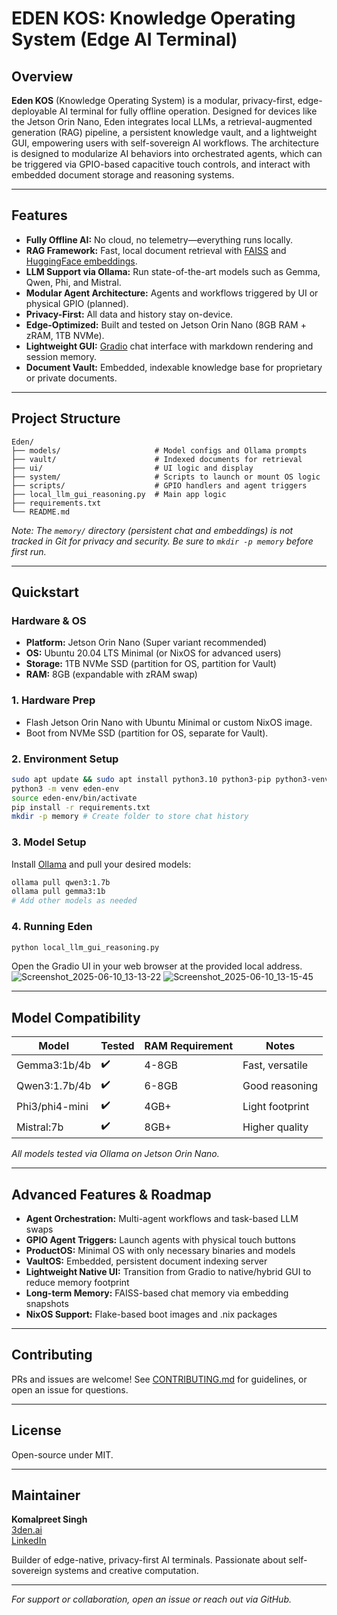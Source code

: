 # EDEN KOS: Knowledge Operating System (Edge AI Terminal)

## Overview

**Eden KOS** (Knowledge Operating System) is a modular, privacy-first, edge-deployable AI terminal for fully offline operation. Designed for devices like the Jetson Orin Nano, Eden integrates local LLMs, a retrieval-augmented generation (RAG) pipeline, a persistent knowledge vault, and a lightweight GUI, empowering users with self-sovereign AI workflows. The architecture is designed to modularize AI behaviors into orchestrated agents, which can be triggered via GPIO-based capacitive touch controls, and interact with embedded document storage and reasoning systems.

---

## Features

- **Fully Offline AI:** No cloud, no telemetry—everything runs locally.
- **RAG Framework:** Fast, local document retrieval with [FAISS](https://github.com/facebookresearch/faiss) and [HuggingFace embeddings](https://huggingface.co/).
- **LLM Support via Ollama:** Run state-of-the-art models such as Gemma, Qwen, Phi, and Mistral.
- **Modular Agent Architecture:** Agents and workflows triggered by UI or physical GPIO (planned).
- **Privacy-First:** All data and history stay on-device.
- **Edge-Optimized:** Built and tested on Jetson Orin Nano (8GB RAM + zRAM, 1TB NVMe).
- **Lightweight GUI:** [Gradio](https://gradio.app/) chat interface with markdown rendering and session memory.
- **Document Vault:** Embedded, indexable knowledge base for proprietary or private documents.

---

## Project Structure

```
Eden/
├── models/                     # Model configs and Ollama prompts
├── vault/                      # Indexed documents for retrieval
├── ui/                         # UI logic and display
├── system/                     # Scripts to launch or mount OS logic
├── scripts/                    # GPIO handlers and agent triggers
├── local_llm_gui_reasoning.py  # Main app logic
├── requirements.txt
└── README.md
```

*Note: The `memory/` directory (persistent chat and embeddings) is not tracked in Git for privacy and security. Be sure to `mkdir -p memory` before first run.*

---

## Quickstart

### Hardware & OS

- **Platform:** Jetson Orin Nano (Super variant recommended)
- **OS:** Ubuntu 20.04 LTS Minimal (or NixOS for advanced users)
- **Storage:** 1TB NVMe SSD (partition for OS, partition for Vault)
- **RAM:** 8GB (expandable with zRAM swap)

### 1. Hardware Prep

- Flash Jetson Orin Nano with Ubuntu Minimal or custom NixOS image.
- Boot from NVMe SSD (partition for OS, separate for Vault).

### 2. Environment Setup

```sh
sudo apt update && sudo apt install python3.10 python3-pip python3-venv
python3 -m venv eden-env
source eden-env/bin/activate
pip install -r requirements.txt
mkdir -p memory # Create folder to store chat history
```

### 3. Model Setup

Install [Ollama](https://ollama.com/) and pull your desired models:
```sh
ollama pull qwen3:1.7b
ollama pull gemma3:1b
# Add other models as needed
```

### 4. Running Eden

```sh
python local_llm_gui_reasoning.py
```
Open the Gradio UI in your web browser at the provided local address.
![Screenshot_2025-06-10_13-13-22](https://github.com/user-attachments/assets/39d402f5-c20b-4895-a2ec-eb1db8ddb15a)
![Screenshot_2025-06-10_13-15-45](https://github.com/user-attachments/assets/385b03e7-57ae-434a-bb8a-81d7c4c8be47)

---

## Model Compatibility

| Model           | Tested | RAM Requirement | Notes           |
|-----------------|--------|-----------------|-----------------|
| Gemma3:1b/4b    | ✔️     | 4-8GB           | Fast, versatile |
| Qwen3:1.7b/4b   | ✔️     | 6-8GB           | Good reasoning  |
| Phi3/phi4-mini  | ✔️     | 4GB+            | Light footprint |
| Mistral:7b      | ✔️     | 8GB+            | Higher quality  |

*All models tested via Ollama on Jetson Orin Nano.*

---

## Advanced Features & Roadmap

- **Agent Orchestration:** Multi-agent workflows and task-based LLM swaps
- **GPIO Agent Triggers:** Launch agents with physical touch buttons
- **ProductOS:** Minimal OS with only necessary binaries and models
- **VaultOS:** Embedded, persistent document indexing server 
- **Lightweight Native UI:** Transition from Gradio to native/hybrid GUI to reduce memory footprint
- **Long-term Memory:** FAISS-based chat memory via embedding snapshots
- **NixOS Support:** Flake-based boot images and .nix packages

---

## Contributing

PRs and issues are welcome! See [CONTRIBUTING.md](CONTRIBUTING.md) for guidelines, or open an issue for questions.

---

## License

Open-source under MIT.

---

## Maintainer

**Komalpreet Singh**  
[3den.ai](https://3den.ai)  
[LinkedIn](https://www.linkedin.com/in/komalsinghs)

Builder of edge-native, privacy-first AI terminals. Passionate about self-sovereign systems and creative computation.

---

*For support or collaboration, open an issue or reach out via GitHub.*
